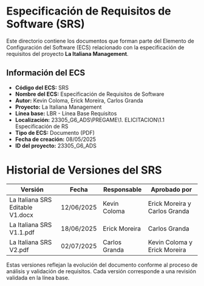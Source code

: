 # Especificación de Requisitos de Software (SRS)

Este directorio contiene los documentos que forman parte del Elemento de Configuración del Software (ECS) relacionado con la especificación de requisitos del proyecto **La Italiana   Management**.

## Información del ECS

- **Código del ECS:** SRS  
- **Nombre del ECS:** Especificación de Requisitos de Software  
- **Autor:** Kevin Coloma, Erick Moreira, Carlos Granda
- **Proyecto:** La Italiana   Management  
- **Línea base:** LBR - Línea Base Requisitos  
- **Localización:** 23305_G6_ADS\PREGAME\1. ELICITACION\1.1 Especificación de RS  
- **Tipo de ECS:** Documento (PDF)  
- **Fecha de creación:** 08/05/2025  
- **ID del proyecto:** 23305_G6_ADS  


# Historial de Versiones del SRS

| Versión           | Fecha       | Responsable       | Aprobado por                         |
|------------------|-------------|-------------------|--------------------------------------|
| La Italiana SRS Editable V1.docx | 12/06/2025  | Kevin Coloma     | Erick Moreira y Carlos Granda     |
| La Italiana SRS V1.1.pdf | 18/06/2025  | Erick Moreira    | Carlos Granda                      |
| La Italiana SRS V2.pdf | 02/07/2025  | Carlos Granda   | Kevin Coloma y Erick Moreira      |
 

Estas versiones reflejan la evolución del documento conforme al proceso de análisis y validación de requisitos. Cada versión corresponde a una revisión validada en la línea base.

